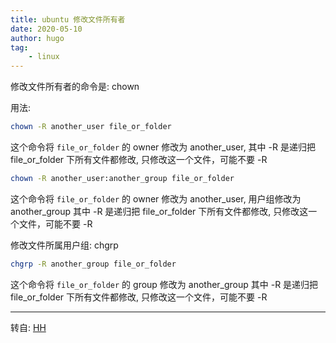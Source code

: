 ```yaml
---
title: ubuntu 修改文件所有者
date: 2020-05-10
author: hugo
tag:
    - linux
---
```



修改文件所有者的命令是: chown

用法:

```bash
chown -R another_user file_or_folder
```
这个命令将 `file_or_folder` 的 owner 修改为 another_user,
其中 -R 是递归把 file_or_folder 下所有文件都修改, 只修改这一个文件，可能不要 -R

```bash
chown -R another_user:another_group file_or_folder
```
这个命令将 `file_or_folder` 的 owner 修改为 another_user, 用户组修改为 another_group
其中 -R 是递归把 file_or_folder 下所有文件都修改, 只修改这一个文件，可能不要 -R

修改文件所属用户组: chgrp

```bash
chgrp -R another_group file_or_folder
```
这个命令将 `file_or_folder` 的 group 修改为 another_group
其中 -R 是递归把 file_or_folder 下所有文件都修改, 只修改这一个文件，可能不要 -R

---
转自: [HH](http://www.hugohuang.xyz/)
